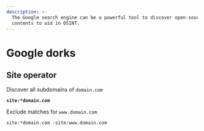 ```yaml
---
description: >-
  The Google search engine can be a powerful tool to discover open-source
  contents to aid in OSINT.
---
```


# Google dorks

## Site operator

Discover all subdomains of `domain.com`

<pre><code><strong>site:*domain.com
</strong></code></pre>

Exclude matches for `www.domain.com`

```markup
site:*domain.com -site:www.domain.com
```
